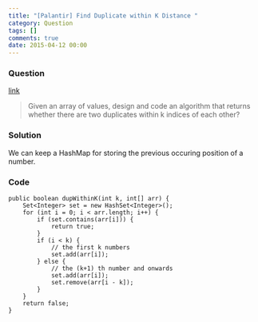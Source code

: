 ```yaml
---
title: "[Palantir] Find Duplicate within K Distance "
category: Question
tags: []
comments: true
date: 2015-04-12 00:00
---
```



### Question

[link](http://www.careercup.com/question?id=18517665)

> Given an array of values, design and code an algorithm that returns whether there are two duplicates within k indices of each other?

### Solution

We can keep a HashMap for storing the previous occuring position of a number.

### Code

    public boolean dupWithinK(int k, int[] arr) {
        Set<Integer> set = new HashSet<Integer>();
        for (int i = 0; i < arr.length; i++) {
            if (set.contains(arr[i])) {
                return true;
            }
            if (i < k) {
                // the first k numbers
                set.add(arr[i]);
            } else {
                // the (k+1) th number and onwards
                set.add(arr[i]);
                set.remove(arr[i - k]);
            }
        }
        return false;
    }

